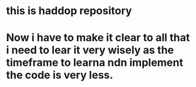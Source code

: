 # this is haddop repository
# Now i have to make it clear to all that i need to lear it very wisely as the timeframe to learna ndn implement the code is very less.
